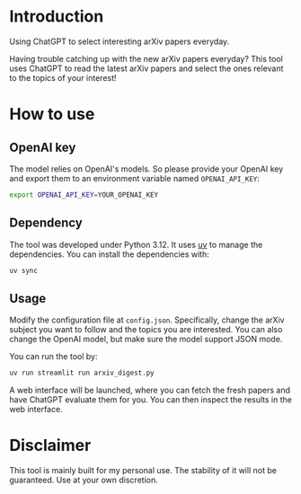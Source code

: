# Introduction

Using ChatGPT to select interesting arXiv papers everyday.

Having trouble catching up with the new arXiv papers everyday?
This tool uses ChatGPT to read the latest arXiv papers and select the ones relevant to the topics of your interest!

# How to use

## OpenAI key

The model relies on OpenAI's models.
So please provide your OpenAI key and export them to an environment variable named `OPENAI_API_KEY`:

```sh
export OPENAI_API_KEY=YOUR_OPENAI_KEY
```

## Dependency

The tool was developed under Python 3.12.
It uses [uv](https://docs.astral.sh/uv/) to manage the dependencies.
You can install the dependencies with:

```sh
uv sync
```

## Usage

Modify the configuration file at `config.json`.
Specifically, change the arXiv subject you want to follow and the topics you are interested.
You can also change the OpenAI model, but make sure the model support JSON mode.

You can run the tool by:

```sh
uv run streamlit run arxiv_digest.py
```

A web interface will be launched, where you can fetch the fresh papers and have ChatGPT evaluate them for you.
You can then inspect the results in the web interface.

# Disclaimer

This tool is mainly built for my personal use.
The stability of it will not be guaranteed.
Use at your own discretion.